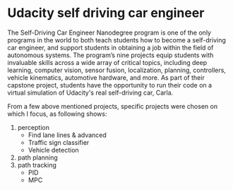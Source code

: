 # Udacity self driving car engineer
The Self-Driving Car Engineer Nanodegree program is one of the only programs in the world to both teach students how to become a self-driving car engineer, and support students in obtaining a job within the field of autonomous systems. The program’s nine projects equip students with invaluable skills across a wide array of critical topics, including deep learning, computer vision, sensor fusion, localization, planning, controllers, vehicle kinematics, automotive hardware, and more. As part of their capstone project, students have the opportunity to run their code on a virtual simulation of Udacity's real self-driving car, Carla.

From a few above mentioned projects, specific projects were chosen on which I focus, as following shows:

1. perception
    - Find lane lines & advanced
    - Traffic sign classifier
    - Vehicle detection
2. path planning
3. path tracking
    - PID
    - MPC